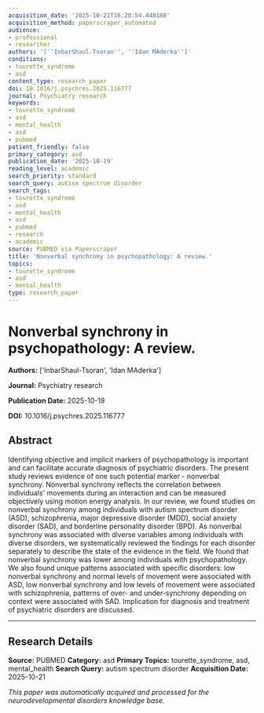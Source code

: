 ```yaml
---
acquisition_date: '2025-10-21T16:20:54.448188'
acquisition_method: paperscraper_automated
audience:
- professional
- researcher
authors: '[''InbarShaul-Tsoran'', ''Idan MAderka'']'
conditions:
- tourette_syndrome
- asd
content_type: research_paper
doi: 10.1016/j.psychres.2025.116777
journal: Psychiatry research
keywords:
- tourette_syndrome
- asd
- mental_health
- asd
- pubmed
patient_friendly: false
primary_category: asd
publication_date: '2025-10-19'
reading_level: academic
search_priority: standard
search_query: autism spectrum disorder
search_tags:
- tourette_syndrome
- asd
- mental_health
- asd
- pubmed
- research
- academic
source: PUBMED via Paperscraper
title: 'Nonverbal synchrony in psychopathology: A review.'
topics:
- tourette_syndrome
- asd
- mental_health
type: research_paper
---
```


# Nonverbal synchrony in psychopathology: A review.

**Authors:** ['InbarShaul-Tsoran', 'Idan MAderka']

**Journal:** Psychiatry research

**Publication Date:** 2025-10-19

**DOI:** 10.1016/j.psychres.2025.116777

## Abstract

Identifying objective and implicit markers of psychopathology is important and can facilitate accurate diagnosis of psychiatric disorders. The present study reviews evidence of one such potential marker - nonverbal synchrony. Nonverbal synchrony reflects the correlation between individuals' movements during an interaction and can be measured objectively using motion energy analysis. In our review, we found studies on nonverbal synchrony among individuals with autism spectrum disorder (ASD), schizophrenia, major depressive disorder (MDD), social anxiety disorder (SAD), and borderline personality disorder (BPD). As nonverbal synchrony was associated with diverse variables among individuals with diverse disorders, we systematically reviewed the findings for each disorder separately to describe the state of the evidence in the field. We found that nonverbal synchrony was lower among individuals with psychopathology. We also found unique patterns associated with specific disorders: low nonverbal synchrony and normal levels of movement were associated with ASD, low nonverbal synchrony and low levels of movement were associated with schizophrenia, patterns of over- and under-synchrony depending on context were associated with SAD. Implication for diagnosis and treatment of psychiatric disorders are discussed.

---

## Research Details

**Source:** PUBMED
**Category:** asd
**Primary Topics:** tourette_syndrome, asd, mental_health
**Search Query:** autism spectrum disorder
**Acquisition Date:** 2025-10-21

*This paper was automatically acquired and processed for the neurodevelopmental disorders knowledge base.*
